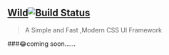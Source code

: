## [Wild](https://github.com/SeuHkx/Wild "Wild")[![Build Status](https://travis-ci.org/SeuHkx/Wild.svg?branch=master)](https://travis-ci.org/SeuHkx/Wild)

> A Simple and Fast ,Modern CSS UI Framework

###😂coming soon......
